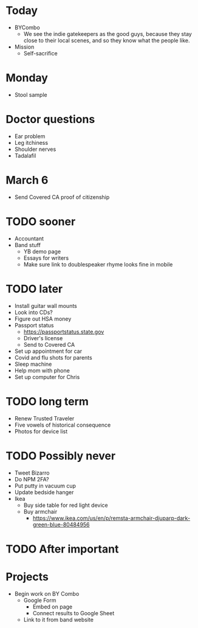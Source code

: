 # Today
* BYCombo
    * We see the indie gatekeepers as the good guys, because they stay close to their local scenes, and so they know what the people like.
* Mission
    * Self-sacrifice

# Monday
* Stool sample

# Doctor questions
* Ear problem
* Leg itchiness
* Shoulder nerves
* Tadalafil

# March 6
* Send Covered CA proof of citizenship

# TODO sooner
* Accountant
* Band stuff
    * YB demo page
    * Essays for writers
    * Make sure link to doublespeaker rhyme looks fine in mobile

# TODO later
* Install guitar wall mounts
* Look into CDs?
* Figure out HSA money
* Passport status
    * https://passportstatus.state.gov
    * Driver's license
    * Send to Covered CA
* Set up appointment for car
* Covid and flu shots for parents
* Sleep machine
* Help mom with phone
* Set up computer for Chris

# TODO long term
* Renew Trusted Traveler
* Five vowels of historical consequence
* Photos for device list

# TODO Possibly never
* Tweet Bizarro
* Do NPM 2FA?
* Put putty in vacuum cup
* Update bedside hanger
* Ikea
    * Buy side table for red light device
    * Buy armchair
        * https://www.ikea.com/us/en/p/remsta-armchair-djuparp-dark-green-blue-80484956

# TODO After important
<!-- * Didi past ending
    * Make sketch to scan
        * Photo scrapbook
    * Implement -->
<!-- * My 100,000th Dream
    * Create Illustrator file
    * Add dream final presence
    * Design and draw dream final -->

# Projects
* Begin work on BY Combo
    * Google Form
        * Embed on page
        * Connect results to Google Sheet
    * Link to it from band website